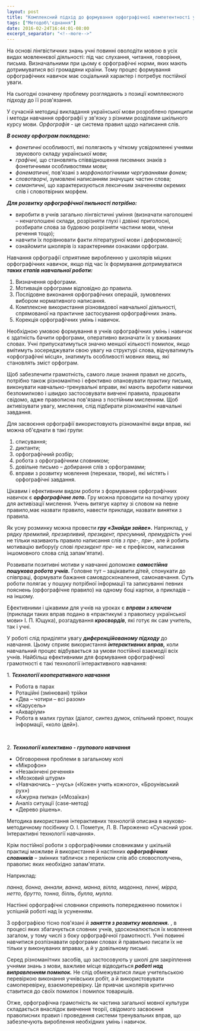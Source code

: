 ```yaml
---
layout: post
title: "Комплексний підхід до формування орфографічної компетентності учнів"
tags: ["Методоб\'єднання"]
date: 2016-02-24T16:44:01-08:00
excerpt_separator: "<!--more-->"
---
```


На основі лінгвістичних знань учні повинні оволодіти мовою в усіх видах
мовленнєвої діяльності: під час слухання, читання, говоріння, письма.
Визначальними при цьому є орфографічні норми, яких мають дотримуватися
всі громадяни країни. Тому процес формування орфографічних навичок має
соціальний характер і потребує постійної уваги.

На сьогодні означену проблему розглядають з позиції комплексного підходу
до її розв'язання.

У сучасній методиці викладання української мови розроблено принципи і
методи навчання орфографії у зв'язку з різними розділами шкільного курсу
мови. *Орфографія* - це система правил щодо написання слів.

***В основу орфограм покладено:***

-   *фонетичні* особливості, які полягають у чіткому усвідомленні учнями
    звукового складу української мови;
-   *графічні,* що становлять співвідношення писемних знаків з
    фонетичними особливостями мови;
-   *фонематичні*, пов'язані з *морфонологічними чергуваннями фонем;*
-   *словотворчі*, зумовлені написанням значущих частин слова;
-   *семантичні,* що характеризуються лексичним значенням окремих слів і
    словотвірних морфем.

***Для розвитку орфографічної пильності потрібно:***

-   виробити в учнів загально лінгвістичні уміння (визначати наголошені
    – ненаголошені склади, розрізняти глухі і дзвінкі приголосні,
    розбирати слова за будовою розрізняти частини мови, члени речення
    тощо);
-   навчити їх порівнювати факти літературної мови і деформованої;
-   ознайомити школярів із характерними ознаками орфограм.

Навчання орфографії сприятиме виробленню у школярів міцних орфографічних
навичок, якщо під час їх формування дотримуватися ***таких етапів
навчальної роботи:***

1.  Визначення орфограми.
2.  Мотивація орфограми відповідно до правила.
3.  Послідовне виконання орфографічних операцій, зумовлених вибором
    нормативного написання.
4.  Комплексне використання різновидової навчальної діяльності,
    спрямованої на практичне застосування орфографічних знань.
5.  Корекція орфографічних умінь і навичок.

Необхідною умовою формування в учнів орфографічних умінь і навичок є
здатність бачити орфограми, оперативно визначати їх у вживаних словах.
Учні припускатимуться значно меншої кількості помилок, якщо вмітимуть
зосереджувати свою увагу на структурі слова, відчуватимуть «орфографічні
місця», знатимуть особливості мовних явищ, які становлять зміст
орфограм.

Щоб забезпечити грамотність, самого лише знання правил не досить,
потрібно також різноманітно і ефективно опановувати практику письма,
виконувати навчально-тренувальні вправи, які мають виробити навички
безпомилково і швидко застосовувати вивчені правила, працювати свідомо,
адже правописна пов'язана з постійним мисленням. Щоб активізувати увагу,
мислення, слід підбирати різноманітні навчальні завдання.

Для засвоєння орфографії використовують різноманітні види вправ, які
можна об'єднати в такі групи:

1.  списування;
2.  диктанти;
3.  орфографічний розбір;
4.  робота з орфографічним словником;
5.  довільне письмо – добирання слів з орфограмами;
6.  вправи з розвитку мовлення (перекази, твори), які містять і
    орфографічні завдання.

Цікавим і ефективним видом роботи з формування орфографічних навичок є
***орфографічне лото.*** Гру можна проводити на початку уроку для
активізації мислення. Учень витягує картку зі словом на певне
правило,має назвати правило, навести приклади, назвати винятки з
правила.

Як усну розминку можна провести ***гру «Знайди зайве».*** Наприклад, у
рядку *премилий, презирливий, президент, пресумний, премудрість* учні не
тільки називають правило написання слів *з пре-, при-,* але й робить
мотивацію вибору(у слові *президент пре-* не є префіксом, написання
іншомовного слова слід запам'ятати).

Розвивати позитивні мотиви у навчанні допоможе ***самостійна пошукова
робота учнів.*** Головне тут – зацікавити дітей, спонукати до співпраці,
формувати бажання самовдосконалення, самонавчання. Суть роботи полягає у
пошуку потрібної інформації та записуванні певних пояснень (орфографічне
правило) на одному боці картки, а прикладів – на іншому.

Ефективними і цікавими для учнів на уроках є ***вправи з ключем***
(приклади таких вправ подано в «практикумі з правопису української мови»
І. П. Ющука), розгадування ***кросвордів***, які готує як сам учитель,
так і учні.

У роботі слід приділяти увагу ***диференційованому підходу*** до
навчання. Цьому сприяє використання ***інтерактивних вправ,*** коли
навчальний процес відбувається за умови постійної взаємодії всіх учнів.
Найбільш ефективними для формування орфографічної грамотності є такі
технології інтерактивного навчання:

1\.  ***Технології кооперативного навчання***

  -   Робота в парах
  -   Ротаційні (змінювані) трійки
  -   «Два – чотири – всі разом»
  -   «Карусель»
  -   «Акваріум»
  -   Робота в малих групах (діалог, синтез думок, спільний проект, пошук
    інформації, «коло ідей»).

<br>

2\. ***Технології колективно - групового навчання***

  -   Обговорення проблеми в загальному колі
  -   «Мікрофон»
  -   «Незакінчені речення»
  -   «Мозковий штурм»
  -   «Навчаючись – учусь» («Кожен учить кожного», «Броунівський рух»)
  -   «Ажурна пилка» («Мозаїка»)
  -   Аналіз ситуації (case-метод)
  -   «Дерево рішень».

Методика використання інтерактивних технологій описана в
науково-методичному посібнику О. І. Пометун, Л. В. Пироженко «Сучасний
урок. Інтерактивні технології навчання».

Крім постійної роботи з орфографічними словниками у шкільній практиці
можливе й використання й настінних ***орфографічних словників*** –
змінних табличок з переліком слів або словосполучень, правопис яких
необхідно запам'ятати.

Наприклад:

*панна, бонна, аннали, ванна, манна, вілла, мадонна, пенні, мірра,
нетто, брутто, тонна, білль, булла, мулла.*

Настінні орфографічні словники сприяють попередженню помилок і успішній
роботі над їх усуненням.

З орфографією тісно пов'язані й ***заняття з розвитку мовлення.*** , в
процесі яких збагачується словник учнів, удосконалюється їх мовлення
загалом, у тому числі з боку орфографічної грамотності. Учні повинні
навчитися розпізнавати орфограми словах й правильно писати їх не тільки
у виконуваних вправах, а й у довільному письмі.

Серед різноманітних засобів, що застосовують у школі для закріплення
учнями знань з мови, важливе місце відводиться ***роботі над
виправленням помилок.*** Не слід обмежуватися лише учительською
перевіркою виконання учнівських робіт, а й використовувати
самоперевірку, взаємоперевірку. Це привчає школярів критично ставитися
до своїх помилок і помилок товаришів.

Отже, орфографічна грамотність як частина загальної мовної культури
складається внаслідок вивчення теорії, свідомого засвоєння правописних
правил і проведення системи тренувальних вправ, що забезпечують
вироблення необхідних умінь і навичок.
